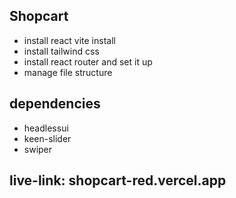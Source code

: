 ## Shopcart
- install react vite install
- install tailwind css
- install react router and set it up
- manage file structure
## dependencies
- headlessui
- keen-slider
- swiper
## live-link: shopcart-red.vercel.app
